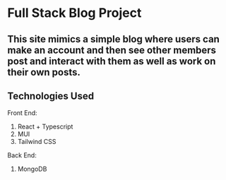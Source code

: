 # Full Stack Blog Project

## This site mimics a simple blog where users can make an account and then see other members post and interact with them as well as work on their own posts.

## Technologies Used

Front End:

1. React + Typescript
2. MUI
3. Tailwind CSS

Back End:
1. MongoDB
